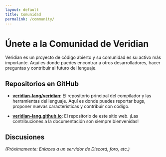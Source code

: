 ```yaml
---
layout: default
title: Comunidad
permalink: /community/
---
```


# Únete a la Comunidad de Veridian

Veridian es un proyecto de código abierto y su comunidad es su activo más importante. Aquí es donde puedes encontrar a otros desarrolladores, hacer preguntas y contribuir al futuro del lenguaje.

## Repositorios en GitHub

*   **[veridian-lang/veridian](https://github.com/veridian-lang/veridian)**: El repositorio principal del compilador y las herramientas del lenguaje. Aquí es donde puedes reportar bugs, proponer nuevas características y contribuir con código.

*   **[veridian-lang.github.io](https://github.com/veridian-lang/veridian-lang.github.io)**: El repositorio de este sitio web. ¡Las contribuciones a la documentación son siempre bienvenidas!

## Discusiones

*(Próximamente: Enlaces a un servidor de Discord, foro, etc.)*
